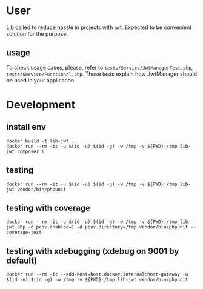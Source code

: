 # User
Lib called to reduce hassle in projects with jwt. Expected to be convenient solution for the purpose.

## usage
To check usage cases, please, refer to `tests/Service/JwtManagerTest.php`, `tests/Service/Functional.php`. Those tests explain how JwtManager should be used in your application.

# Development
## install env
```
docker build -t lib-jwt .
docker run --rm -it -u $(id -u):$(id -g) -w /tmp -v ${PWD}:/tmp lib-jwt composer i
```
## testing
```
docker run --rm -it -u $(id -u):$(id -g) -w /tmp -v ${PWD}:/tmp lib-jwt vendor/bin/phpunit
```

## testing with coverage
```
docker run --rm -it -u $(id -u):$(id -g) -w /tmp -v ${PWD}:/tmp lib-jwt php -d pcov.enabled=1 -d pcov.directory=/tmp vendor/bin/phpunit --coverage-text
```

## testing with xdebugging (xdebug on 9001 by default)
```
docker run --rm -it --add-host=host.docker.internal:host-gateway -u $(id -u):$(id -g) -w /tmp -v ${PWD}:/tmp lib-jwt vendor/bin/phpunit
```
